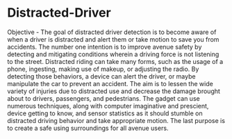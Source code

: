 # Distracted-Driver
Objective - The goal of distracted driver detection is to become aware of
when a driver is distracted and alert them or take motion to save you from
accidents. The number one intention is to improve avenue safety by
detecting and mitigating conditions wherein a driving force is not listening to
the street. Distracted riding can take many forms, such as the usage of a
phone, ingesting, making use of makeup, or adjusting the radio. By
detecting those behaviors, a device can alert the driver, or maybe
manipulate the car to prevent an accident. The aim is to lessen the wide
variety of injuries due to distracted use and decrease the damage brought
about to drivers, passengers, and pedestrians. The gadget can use
numerous techniques, along with computer imaginative and prescient,
device getting to know, and sensor statistics as it should stumble on
distracted driving behavior and take appropriate motion. The last purpose is
to create a safe using surroundings for all avenue users.
